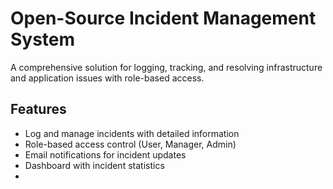 # Open-Source Incident Management System

A comprehensive solution for logging, tracking, and resolving infrastructure and application issues with role-based access.

## Features

- Log and manage incidents with detailed information
- Role-based access control (User, Manager, Admin)
- Email notifications for incident updates
- Dashboard with incident statistics
-